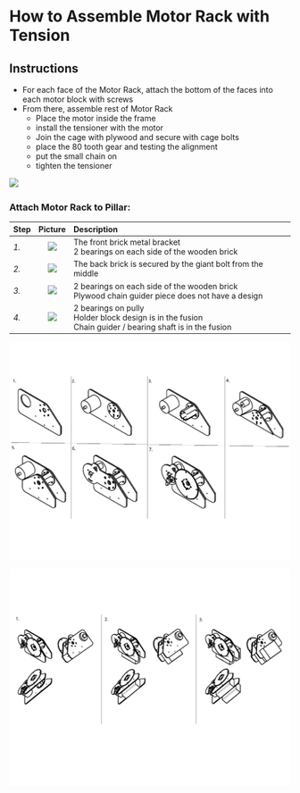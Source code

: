 # How to Assemble Motor Rack with Tension

## Instructions

- For each face of the Motor Rack, attach the bottom of the faces into each motor block with screws
- From there, assemble rest of Motor Rack
    - Place the motor inside the frame
    - install the tensioner with the motor
    - Join the cage with plywood and secure with cage bolts
    - place the 80 tooth gear and testing the alignment
    - put the small chain on
    - tighten the tensioner

<img src="https://imgur.com/yxdo1U2.jpg" width="200">

### Attach Motor Rack to Pillar:

| Step | Picture | Description |
|:--- | :---: | :--- |
*1.* | <img src="https://i.imgur.com/ReJ5luc.jpg" width="200"> | The front brick metal bracket <br/> 2 bearings on each side of the wooden brick
*2.* | <img src="https://i.imgur.com/atQgRmH.jpg" width="200"> | The back brick is secured by the giant bolt from the middle
*3.* | <img src="https://i.imgur.com/cDph69j.jpg" width="200"> | 2 bearings on each side of the wooden brick <br/> Plywood chain guider piece does not have a design
*4.* | <img src="https://i.imgur.com/3U4viAJ.jpg" width="200"> | 2 bearings on pully <br/> Holder block design is in the fusion <br/> Chain guider / bearing shaft is in the fusion

![](https://raw.githubusercontent.com/UniKlo/PaintBot/master/img_gif/MotorRackAssemblyDrawing.jpg)

![](https://raw.githubusercontent.com/UniKlo/PaintBot/master/img_gif/MotorRackSupportsDrawing.jpg)
